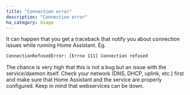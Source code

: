 ```yaml
---
title: "Connection error"
description: "Connection error"
ha_category: Usage
---
```


It can happen that you get a traceback that notify you about connection issues while running Home Assistant. Eg.

```bash
ConnectionRefusedError: [Errno 111] Connection refused
```

The chance is very high that this is not a bug but an issue with the service/daemon itself. Check your network (DNS, DHCP, uplink, etc.) first and make sure that Home Assistant and the service are properly configured. Keep in mind that webservices can be down.
